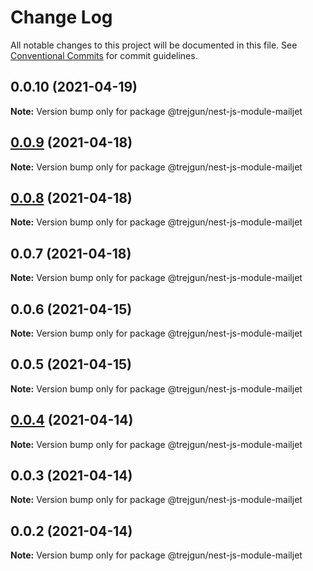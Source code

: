 # Change Log

All notable changes to this project will be documented in this file.
See [Conventional Commits](https://conventionalcommits.org) for commit guidelines.

## 0.0.10 (2021-04-19)

**Note:** Version bump only for package @trejgun/nest-js-module-mailjet





## [0.0.9](https://github.com/trejgun/common-packages/compare/@trejgun/nest-js-module-mailjet@0.0.8...@trejgun/nest-js-module-mailjet@0.0.9) (2021-04-18)

**Note:** Version bump only for package @trejgun/nest-js-module-mailjet





## [0.0.8](https://github.com/trejgun/common-packages/compare/@trejgun/nest-js-module-mailjet@0.0.7...@trejgun/nest-js-module-mailjet@0.0.8) (2021-04-18)

**Note:** Version bump only for package @trejgun/nest-js-module-mailjet





## 0.0.7 (2021-04-18)

**Note:** Version bump only for package @trejgun/nest-js-module-mailjet





## 0.0.6 (2021-04-15)

**Note:** Version bump only for package @trejgun/nest-js-module-mailjet





## 0.0.5 (2021-04-15)

**Note:** Version bump only for package @trejgun/nest-js-module-mailjet





## [0.0.4](https://github.com/trejgun/common-packages/compare/@trejgun/nest-js-module-mailjet@0.0.3...@trejgun/nest-js-module-mailjet@0.0.4) (2021-04-14)

**Note:** Version bump only for package @trejgun/nest-js-module-mailjet





## 0.0.3 (2021-04-14)

**Note:** Version bump only for package @trejgun/nest-js-module-mailjet





## 0.0.2 (2021-04-14)

**Note:** Version bump only for package @trejgun/nest-js-module-mailjet

